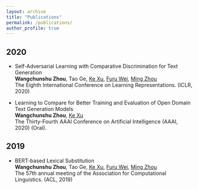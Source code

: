 ```yaml
---
layout: archive
title: "Publications"
permalink: /publications/
author_profile: true
---
```


## 2020
* Self-Adversarial Learning with Comparative Discrimination for Text Generation   
  **Wangchunshu Zhou**, Tao Ge, [Ke Xu](http://sites.nlsde.buaa.edu.cn/~kexu/), [Furu Wei](http://mindio.org/), [Ming Zhou](https://www.microsoft.com/en-us/research/people/mingzhou/)  
  The Eighth International Conference on Learning Representations. (ICLR, 2020)

* Learning to Compare for Better Training and Evaluation of Open Domain Text Generation Models  
  **Wangchunshu Zhou**, [Ke Xu](http://sites.nlsde.buaa.edu.cn/~kexu/)  
  The Thirty-Fourth AAAI Conference on Artificial Intelligence (AAAI, 2020) (Oral).
  
## 2019
* BERT-based Lexical Substitution  
  **Wangchunshu Zhou**, Tao Ge, [Ke Xu](http://sites.nlsde.buaa.edu.cn/~kexu/), [Furu Wei](http://mindio.org/), [Ming Zhou](https://www.microsoft.com/en-us/research/people/mingzhou/)  
  The 57th annual meeting of the Association for Computational Linguistics. (ACL, 2019)
